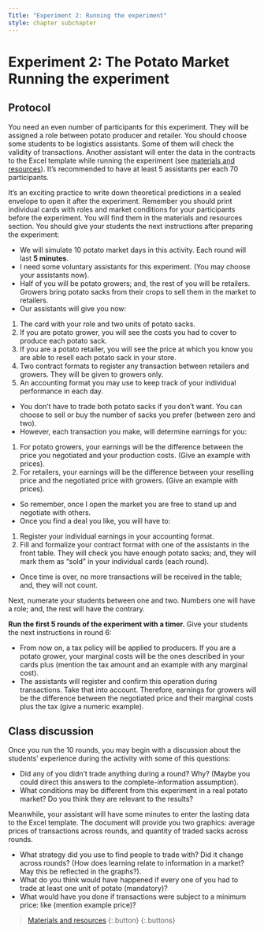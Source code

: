 ```yaml
---
Title: "Experiment 2: Running the experiment"
style: chapter subchapter
---
```


# **Experiment 2: The Potato Market** Running the experiment

## Protocol

You need an even number of participants for this experiment. They will be assigned a role between potato producer and retailer. You should choose some students to be logistics assistants. Some of them will check the validity of transactions. Another assistant will enter the data in the contracts to the Excel template while running the experiment (see [materials and resources](02-03.html)). It’s recommended to have at least 5 assistants per each 70 participants.

It’s an exciting practice to write down theoretical predictions in a sealed envelope to open it after the experiment. Remember you should print individual cards with roles and market conditions for your participants before the experiment. You will find them in the materials and resources section. You should give your students the next instructions after preparing the experiment:

* We will simulate 10 potato market days in this activity. Each round will last **5 minutes**.
* I need some voluntary assistants for this experiment. (You may choose your assistants now).
* Half of you will be potato growers; and, the rest of you will be retailers. Growers bring potato sacks from their crops to sell them in the market to retailers.
* Our assistants will give you now:
1.	The card with your role and two units of potato sacks.
2.	If you are potato grower, you will see the costs you had to cover to produce each potato sack.
3.	If you are a potato retailer, you will see the price at which you know you are able to resell each potato sack in your store.
4.	Two contract formats to register any transaction between retailers and growers. They will be given to growers only.
5.	An accounting format you may use to keep track of your individual performance in each day.
* You don’t have to trade both potato sacks if you don’t want. You can choose to sell or buy the number of sacks you prefer (between zero and two).
* However, each transaction you make, will determine earnings for you:
1.	For potato growers, your earnings will be the difference between the price you negotiated and your production costs. (Give an example with prices).
2.	For retailers, your earnings will be the difference between your reselling price and the negotiated price with growers. (Give an example with prices).
* So remember, once I open the market you are free to stand up and negotiate with others.
* Once you find a deal you like, you will have to:
1.	Register your individual earnings in your accounting format.
2.	Fill and formalize your contract format with one of the assistants in the front table. They will check you have enough potato sacks; and, they will mark them as “sold” in your individual cards (each round).
* Once time is over, no more transactions will be received in the table; and, they will not count.

Next, numerate your students between one and two. Numbers one will have a role; and, the rest will have the contrary.

**Run the first 5 rounds of the experiment with a timer.**
Give your students the next instructions in round 6:
* From now on, a tax policy will be applied to producers. If you are a potato grower, your marginal costs will be the ones described in your cards plus (mention the tax amount and an example with any marginal cost).
* The assistants will register and confirm this operation during transactions. Take that into account. Therefore, earnings for growers will be the difference between the negotiated price and their marginal costs plus the tax (give a numeric example).


## Class discussion

Once you run the 10 rounds, you may begin with a discussion about the students’ experience during the activity with some of this questions:

* Did any of you didn’t trade anything during a round? Why? (Maybe you could direct this answers to the complete-information assumption).
* What conditions may be different from this experiment in a real potato market? Do you think they are relevant to the results?

Meanwhile, your assistant will have some minutes to enter the lasting data to the Excel template. The document will provide you two graphics: average prices of transactions across rounds, and quantity of traded sacks across rounds.

* What strategy did you use to find people to trade with? Did it change across rounds? (How does learning relate to information in a market? May this be reflected in the graphs?).
* What do you think would have happened if every one of you had to trade at least one unit of potato (mandatory)?
* What would have you done if transactions were subject to a minimum price: like (mention example price)?

> [Materials and resources](02-03.html)
> {:.button}
{:.buttons}
<br/>
